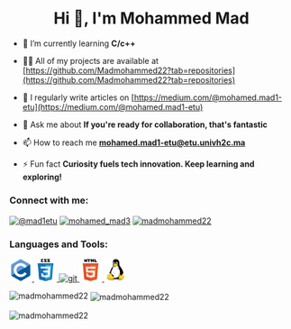 <h1 align="center">Hi 👋, I'm Mohammed Mad</h1>

- 🌱 I’m currently learning **C/c++**

- 👨‍💻 All of my projects are available at [https://github.com/Madmohammed22?tab=repositories](https://github.com/Madmohammed22?tab=repositories)

- 📝 I regularly write articles on [https://medium.com/@mohamed.mad1-etu](https://medium.com/@mohamed.mad1-etu)

- 💬 Ask me about **If you're ready for collaboration, that's fantastic**

- 📫 How to reach me **mohamed.mad1-etu@etu.univh2c.ma**

- ⚡ Fun fact **Curiosity fuels tech innovation. Keep learning and exploring!**

<h3 align="left">Connect with me:</h3>
<p align="left">
<a href="https://twitter.com/@mad1etu" target="blank"><img align="center" src="https://raw.githubusercontent.com/rahuldkjain/github-profile-readme-generator/master/src/images/icons/Social/twitter.svg" alt="@mad1etu" height="30" width="40" /></a>
<a href="https://instagram.com/mohamed_mad3" target="blank"><img align="center" src="https://raw.githubusercontent.com/rahuldkjain/github-profile-readme-generator/master/src/images/icons/Social/instagram.svg" alt="mohamed_mad3" height="30" width="40" /></a>
<a href="https://www.leetcode.com/madmohammed22" target="blank"><img align="center" src="https://raw.githubusercontent.com/rahuldkjain/github-profile-readme-generator/master/src/images/icons/Social/leet-code.svg" alt="madmohammed22" height="30" width="40" /></a>
</p>

<h3 align="left">Languages and Tools:</h3>
<p align="left"> <a href="https://www.cprogramming.com/" target="_blank" rel="noreferrer"> <img src="https://raw.githubusercontent.com/devicons/devicon/master/icons/c/c-original.svg" alt="c" width="40" height="40"/> </a> <a href="https://www.w3schools.com/css/" target="_blank" rel="noreferrer"> <img src="https://raw.githubusercontent.com/devicons/devicon/master/icons/css3/css3-original-wordmark.svg" alt="css3" width="40" height="40"/> </a> <a href="https://git-scm.com/" target="_blank" rel="noreferrer"> <img src="https://www.vectorlogo.zone/logos/git-scm/git-scm-icon.svg" alt="git" width="40" height="40"/> </a> <a href="https://www.w3.org/html/" target="_blank" rel="noreferrer"> <img src="https://raw.githubusercontent.com/devicons/devicon/master/icons/html5/html5-original-wordmark.svg" alt="html5" width="40" height="40"/> </a> <a href="https://www.linux.org/" target="_blank" rel="noreferrer"> <img src="https://raw.githubusercontent.com/devicons/devicon/master/icons/linux/linux-original.svg" alt="linux" width="40" height="40"/> </a> </p>

<p><img align="left" src="https://github-readme-stats.vercel.app/api/top-langs?username=madmohammed22&show_icons=true&locale=en&layout=compact" alt="madmohammed22" /></p>

<p>&nbsp;<img align="center" src="https://github-readme-stats.vercel.app/api?username=madmohammed22&show_icons=true&locale=en" alt="madmohammed22" /></p>

<p><img align="center" src="https://github-readme-streak-stats.herokuapp.com/?user=madmohammed22&" alt="madmohammed22" /></p>

